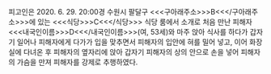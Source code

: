 피고인은 2020. 6. 29. 20:00경 수원시 팔달구 <<<구아래주소>>>B<<</구아래주소>>>에 있는 <<<식당>>>C<<</식당>>> 식당 룸에서 소개로 처음 만난 피해자 <<<내국인이름>>>D<<</내국인이름>>>(여, 53세)와 마주 앉아 식사를 하다가 갑자기 일어나 피해자에게 다가가 입을 맞추면서 피해자의 입안에 혀를 밀어 넣고, 이어 화장실에 다녀온 후 피해자의 옆자리에 앉아 갑자기 피해자의 상의 안으로 손을 넣어 피해자의 가슴을 만져 피해자를 강제로 추행하였다.